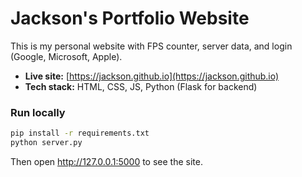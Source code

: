 # Jackson's Portfolio Website

This is my personal website with FPS counter, server data, and login (Google, Microsoft, Apple).

- **Live site:** [https://jackson.github.io](https://jackson.github.io)
- **Tech stack:** HTML, CSS, JS, Python (Flask for backend)

### Run locally
```bash
pip install -r requirements.txt
python server.py
```
Then open http://127.0.0.1:5000 to see the site.
